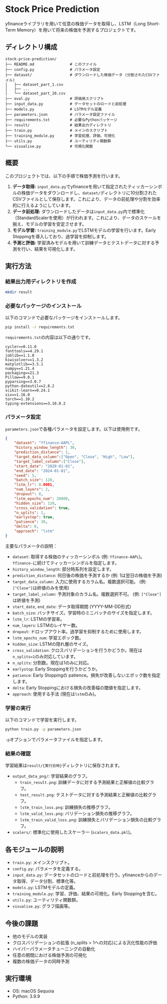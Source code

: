 # Stock Price Prediction

yfinanceライブラリを用いて任意の株価データを取得し、LSTM（Long Short-Term Memory）を用いて将来の株価を予測するプロジェクトです。

## ディレクトリ構成

```
stock-price-prediction/
├── README.md                # このファイル
├── config.py                # パラメータ設定
├── dataset/                 # ダウンロードした株価データ (分割されたCSVファイル)
│   ├── dataset_part_1.csv
│   ├── ...
│   └── dataset_part_10.csv
├── eval.py                  # 評価用スクリプト
├── input_data.py            # データセットのロードと前処理
├── models.py                # LSTMモデル定義
├── parameters.json          # パラメータ設定ファイル
├── requirements.txt         # 必要なPythonパッケージ
├── result/                  # 結果出力ディレクトリ
├── train.py                 # メインのスクリプト
├── training_module.py       # 学習処理、評価、可視化
├── utils.py                 # ユーティリティ関数群
└── visualise.py             # 可視化関数
```

## 概要

このプロジェクトでは、以下の手順で株価予測を行います。

1.  **データ取得:** `input_data.py`でyfinanceを用いて指定されたティッカーシンボルの株価データをダウンロードし、`dataset/`ディレクトリに10分割されたCSVファイルとして保存します。これにより、データの前処理や分割を効率的に行えるようにしています。
2.  **データ前処理:** ダウンロードしたデータは`input_data.py`内で標準化（StandardScalerを使用）が行われます。これにより、データのスケールを揃え、モデルの学習を安定させます。
3.  **モデル学習:** `training_module.py`でLSTMモデルの学習を行います。Early Stoppingを導入しており、過学習を抑制します。
4.  **予測と評価:** 学習済みモデルを用いて訓練データとテストデータに対する予測を行い、結果を可視化します。

## 実行方法

### 結果出力用ディレクトリを作成
```bash
mkdir result
```

### 必要なパッケージのインストール

以下のコマンドで必要なパッケージをインストールします。

```bash
pip install -r requirements.txt
```

`requirements.txt`の内容は以下の通りです。

```
cycler==0.11.0
fonttools==4.29.1
joblib==1.1.0
kiwisolver==1.3.2
matplotlib==3.5.1
numpy==1.21.4
packaging==21.3
Pillow==9.0.1
pyparsing==3.0.7
python-dateutil==2.8.2
scikit-learn==0.24.1
six==1.16.0
torch==1.10.2
typing-extensions==3.10.0.2
```

### パラメータ設定

`parameters.json`で各種パラメータを設定します。以下は使用例です。

```json
{
    "dataset": "Yfinance-AAPL",
    "history_window_length": 30,
    "prediction_distance": 1,
    "target_data_column":["Open", "Close", "High", "Low"],
    "target_label_column":["Close"],
    "start_date": "2020-01-01",
    "end_date": "2024-01-01",
    "seed": 5,
    "batch_size": 128,
    "lstm_lr": 0.0001,
    "num_layers": 2,
    "dropout": 0,
    "lstm_epochs_num": 20000,
    "hidden_size": 128,
    "cross_validation": true,
    "n_splits": 1,
    "earlystop": true,
    "patience": 30,
    "delta": 0,
    "approach": "lstm"
}
```

主要なパラメータの説明：

*   `dataset`: 取得する株価のティッカーシンボル (例: `Yfinance-AAPL`)。`Yfinance-`に続けてティッカーシンボルを指定します。
*   `history_window_length`: 部分時系列を設定します。
*   `prediction_distance`: 何日後の株価を予測するか (例: 1は翌日の株価を予測)
*   `target_data_column`: 入力に使用するカラム名。複数選択可能。 (例: `["Close"]`は終値のみを使用)
*   `target_label_column`: 予測対象のカラム名。複数選択不可。 (例: `["Close"]`は終値を予測)
*   `start_date`, `end_date`: データ取得期間 (YYYY-MM-DD形式)
*   `batch_size`: バッチサイズ。学習時のミニバッチのサイズを指定します。
*   `lstm_lr`: LSTMの学習率。
*   `num_layers`: LSTMのレイヤー数。
*   `dropout`: ドロップアウト率。過学習を抑制するために使用します。
*   `lstm_epochs_num`: 学習エポック数。
*   `hidden_size`: LSTMの隠れ層のサイズ。
*   `cross_validation`: クロスバリデーションを行うかどうか。現在は`n_splits=1`のみ対応しています。
*   `n_splits`: 分割数。現在は1のみに対応。
*   `earlystop`: Early Stoppingを行うかどうか。
*   `patience`: Early Stoppingの patience。損失が改善しないエポック数を指定します。
*   `delta`: Early Stoppingにおける損失の改善幅の閾値を指定します。
*   `approach`: 使用する手法 (現在は`lstm`のみ)。

### 学習の実行

以下のコマンドで学習を実行します。

```bash
python train.py -p parameters.json
```

`-p`オプションでパラメータファイルを指定します。

### 結果の確認

学習結果は`result/{実行日時}`ディレクトリに保存されます。

*   `output_data_png/`: 学習結果のグラフ。
    *   `train_result.png`: 訓練データに対する予測結果と正解値の比較グラフ。
    *   `test_result.png`: テストデータに対する予測結果と正解値の比較グラフ。
    *   `lstm_train_loss.png`: 訓練損失の推移グラフ。
    *   `lstm_valid_loss.png`: バリデーション損失の推移グラフ。
    *   `lstm_train_valid_loss.png`: 訓練損失とバリデーション損失の比較グラフ。
*   `scalers/`: 標準化に使用したスケーラー (`scalers_data.pkl`)。

## 各モジュールの説明

*   `train.py`: メインスクリプト。
*   `config.py`: パラメータを定義する。
*   `input_data.py`: データセットのロードと前処理を行う。yfinanceからのデータ取得、データ分割、標準化等。
*   `models.py`: LSTMモデルの定義。
*   `training_module.py`: 学習、評価、結果の可視化。Early Stoppingを含む。
*   `utils.py`: ユーティリティ関数群。
*   `visualise.py`: グラフ描画等。

## 今後の課題

*   他のモデルの実装
*   クロスバリデーションの拡張 (n_splits > 1への対応)による汎化性能の評価
*   ハイパーパラメータチューニングの自動化
*   任意の期間における株価予測の可視化
*   複数の株価データの同時予測


## 実行環境

*   OS: macOS Sequoia
*   Python: 3.9.9
